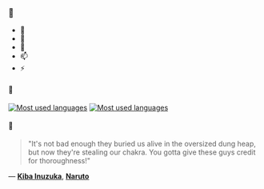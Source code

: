 ### 👋

- 🔭
- 🌱
- 💬
- 📫
- ⚡

#### 🧏

[![Most used languages](https://github-readme-stats-aynah.vercel.app/api/top-langs/?username=aynh&theme=solarized-dark&langs_count=6&layout=compact&hide_title=true)](https://github.com/anuraghazra/github-readme-stats#gh-dark-mode-only)
[![Most used languages](https://github-readme-stats-aynah.vercel.app/api/top-langs/?username=aynh&theme=solarized-light&langs_count=6&layout=compact&hide_title=true)](https://github.com/anuraghazra/github-readme-stats#gh-light-mode-only)

#### 💬

> "It's not bad enough they buried us alive in the oversized dung heap, but now they're stealing our chakra. You gotta give these guys credit for thoroughness!"

&mdash; [**Kiba Inuzuka**](https://myanimelist.net/character.php?q=Kiba%20Inuzuka&cat=character), [**Naruto**](https://myanimelist.net/search/all?q=Naruto&cat=all)
